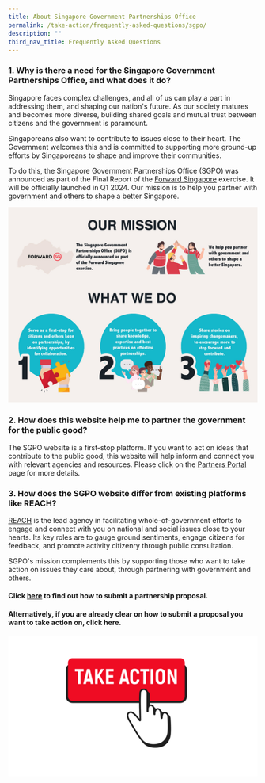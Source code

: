 ```yaml
---
title: About Singapore Government Partnerships Office
permalink: /take-action/frequently-asked-questions/sgpo/
description: ""
third_nav_title: Frequently Asked Questions
---
```

### 1. Why is there a need for the Singapore Government Partnerships Office, and what does it do? 

Singapore faces complex challenges, and all of us can play a part in addressing them, and shaping our nation's future. As our society matures and becomes more diverse, building shared goals and mutual trust between citizens and the government is paramount. 

Singaporeans also want to contribute to issues close to their heart. The Government welcomes this and is committed to supporting more ground-up efforts by Singaporeans to shape and improve their communities.

To do this, the Singapore Government Partnerships Office (SGPO) was announced as part of the Final Report of the [Forward Singapore](https://www.forwardsingapore.gov.sg) exercise. It will be officially launched in Q1 2024. Our mission is to help you partner with government and others to shape a better Singapore. 

![](/images/About%20SGPO/ourmission_1295x1015.jpg)


### 2. How does this website help me to partner the government for the public good? 

The SGPO website is a first-stop platform. If you want to act on ideas that contribute to the public good, this website will help inform and connect you with relevant agencies and resources. Please click on the [Partners Portal](/take-action/partnersportal/) page for more details. 

### 3. How does the SGPO website differ from existing platforms like REACH? 

[REACH](https://www.reach.gov.sg/) is the lead agency in facilitating whole-of-government efforts to engage and connect with you on national and social issues close to your hearts. Its key roles are to gauge ground sentiments, engage citizens for feedback, and promote activity citizenry through public consultation. 

SGPO's mission complements this by supporting those who want to take action on issues they care about, through partnering with government and others. 

#### Click [here](/take-action/frequently-asked-questions/sgpo2/) to find out how to submit a partnership proposal. 

#### Alternatively, if you are already clear on how to submit a proposal you want to take action on, click here.

[![](/images/take%20action.png)](https://go.gov.sg/takeactiontoday)